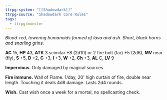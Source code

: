```yaml
---
ttrpg-system: "[[Shadowdark]]"
ttrpg-source: "Shadowdark Core Rules"
tags:
  - ttrpg/monster
---
```


_Blood-red, towering humanoids formed of lava and ash. Short, black horns and snarling grins._

**AC** 15, **HP** 43, **ATK** 3 scimitar +8 (2d10) or 2 fire bolt (far) +5 (2d6), **MV** near (fly), **S** +5, **D** +2, **C** +3, **I** +3, **W** +2, **Ch** +3, **AL** C, **LV** 9

**Impervious**. Only damaged by magical sources. 

**Fire immune.** Wall of Flame. 1/day, 20' high curtain of fire, double near length. Touching it deals 4d8 damage. Lasts 2d4 rounds. 

**Wish.** Cast wish once a week for a mortal, no spellcasting check.

